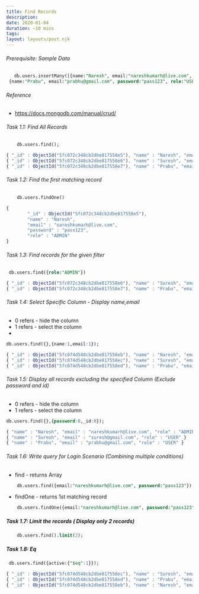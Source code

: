 ```yaml
---
title: Find Records
description: 
date: 2020-01-04
duration: ~10 mins
tags:
layout: layouts/post.njk
---
```


###### Prerequisite: Sample Data

```sql
   db.users.insertMany([{name:"Naresh", email:"nareshkumarh@live.com", password:"pass123", role:"ADMIN"},{name:"Suresh", email:"suresh@gmail.com", password:"pass123", role:"USER"},
 {name:"Prabu", email:"prabhu@gmail.com", password:"pass123", role:"USER"}]);
```


###### Reference

- https://docs.mongodb.com/manual/crud/

###### Task 1.1: Find All Records

```sql
    db.users.find();
```

```js
{ "_id" : ObjectId("5fc072c348cb2dbe817558e5"), "name" : "Naresh", "email" : "nareshkumarh@live.com", "password" : "pass123", "role" : "ADMIN" }
{ "_id" : ObjectId("5fc072c348cb2dbe817558e6"), "name" : "Suresh", "email" : "suresh@gmail.com", "password" : "pass123", "role" : "USER" }
{ "_id" : ObjectId("5fc072c348cb2dbe817558e7"), "name" : "Prabu", "email" : "prabhu@gmail.com", "password" : "pass123", "role" : "USER" }
```

###### Task 1.2: Find the first matching record

```sql
    db.users.findOne()
```

```js
{
        "_id" : ObjectId("5fc072c348cb2dbe817558e5"),
        "name" : "Naresh",
        "email" : "nareshkumarh@live.com",
        "password" : "pass123",
        "role" : "ADMIN"
}
```

###### Task 1.3: Find records for the given filter

```sql
 db.users.find({role:"ADMIN"})
 ```

 ```js
{ "_id" : ObjectId("5fc072c348cb2dbe817558e6"), "name" : "Suresh", "email" : "suresh@gmail.com", "password" : "pass123", "role" : "USER" }
{ "_id" : ObjectId("5fc072c348cb2dbe817558e7"), "name" : "Prabu", "email" : "prabhu@gmail.com", "password" : "pass123", "role" : "USER" }
 ```


###### Task 1.4: Select Specific Column - Display name,email

- 0 refers - hide the column
- 1 refers - select the column
- 
```sql
db.users.find({},{name:1,email:1});
```

```js
{ "_id" : ObjectId("5fc074d548cb2dbe817558eb"), "name" : "Naresh", "email" : "nareshkumarh@live.com" }
{ "_id" : ObjectId("5fc074d548cb2dbe817558ec"), "name" : "Suresh", "email" : "suresh@gmail.com" }
{ "_id" : ObjectId("5fc074d548cb2dbe817558ed"), "name" : "Prabu", "email" : "prabhu@gmail.com" }
```


###### Task 1.5: Display all records excluding the specified Column (Exclude password and id)

- 0 refers - hide the column
- 1 refers - select the column
```sql
db.users.find({},{password:0,_id:0});
```

```js
{ "name" : "Naresh", "email" : "nareshkumarh@live.com", "role" : "ADMIN" }
{ "name" : "Suresh", "email" : "suresh@gmail.com", "role" : "USER" }
{ "name" : "Prabu", "email" : "prabhu@gmail.com", "role" : "USER" }
```


###### Task 1.6: Write query for Login Scenario  (Combining multiple conditions)

- find - returns Array
  
```sql
    db.users.find({email:"nareshkumarh@live.com", password:"pass123"})
```

- findOne - returns 1st matching record

```sql
    db.users.findOne({email:"nareshkumarh@live.com", password:"pass123"})
```


##### Task 1.7: Limit the records  ( Display only 2 records)

```sql
    db.users.find().limit(2);
```

##### Task 1.8: Eq

```sql
 db.users.find({active:{"$eq":1}});
 ```
```js
{ "_id" : ObjectId("5fc074d548cb2dbe817558ec"), "name" : "Suresh", "email" : "suresh@gmail.com", "password" : "pass123", "role" : "USER", "active" : 1 }
{ "_id" : ObjectId("5fc074d548cb2dbe817558ed"), "name" : "Prabu", "email" : "prabhu@gmail.com", "password" : "pass123", "role" : "USER", "active" : 1 }
{ "_id" : ObjectId("5fc074d548cb2dbe817558eb"), "name" : "Naresh", "email" : "nareshkumarh@live.com", "password" : "newpassword", "role" : "ADMIN", "active" : 1 }